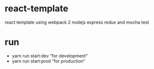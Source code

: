 # react-template
react template using webpack 2 nodejs express redux and mocha test

# run
 * yarn run start:dev  "for development"
 * yarn run start:prod  "for production"
